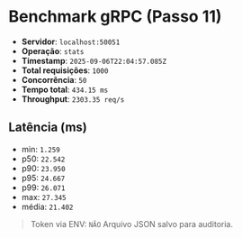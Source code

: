 # Benchmark gRPC (Passo 11)

- **Servidor**: `localhost:50051`
- **Operação**: `stats`
- **Timestamp**: `2025-09-06T22:04:57.085Z`
- **Total requisições**: `1000`
- **Concorrência**: `50`
- **Tempo total**: `434.15 ms`
- **Throughput**: `2303.35 req/s`

## Latência (ms)

- min: `1.259`
- p50: `22.542`
- p90: `23.950`
- p95: `24.667`
- p99: `26.071`
- max: `27.345`
- média: `21.402`

> Token via ENV: `NÃO`
> Arquivo JSON salvo para auditoria.
